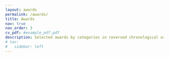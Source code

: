 ```yaml
---
layout: awards
permalink: /awards/
title: Awards
nav: true
nav_order: 3
cv_pdf: #example_pdf.pdf
description: Selected awards by categories in reversed chronological order.
# toc:
#   sidebar: left
---
```

